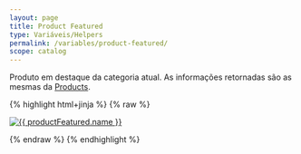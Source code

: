 ```yaml
---
layout: page
title: Product Featured
type: Variáveis/Helpers
permalink: /variables/product-featured/
scope: catalog
---
```


Produto em destaque da categoria atual. As informações retornadas são as mesmas da <a href="{{ site.baseurl }}/variables/products/">Products</a>.

{% highlight html+jinja %}
{% raw %}

<a href="{{ productFeatured.link }}" title="{{ productFeatured.name }}">
    <img src="{{ productFeatured.images[0].large }}" alt="{{ productFeatured.name }}">
</a>

{% endraw %}
{% endhighlight %}
